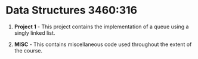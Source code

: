 # Data Structures 3460:316

1. **Project 1** - This project contains the implementation of a queue using a singly linked list.

2. **MISC** - This contains miscellaneous code used throughout the extent of the course.